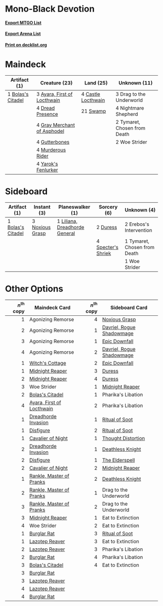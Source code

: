 # Mono-Black Devotion

#### [Export MTGO List](../collection/Mono-Black%20Devotion/Mono-Black%20Devotion.txt)
#### [Export Arena List](../collection/Mono-Black%20Devotion/Mono-Black%20Devotion_arena.txt)
#### [Print on decklist.org](http://decklist.org/?deckmain=3%09Ayara,%20First%20of%20Locthwain%0A1%09Bolas's%20Citadel%0A4%09Castle%20Locthwain%0A3%09Drag%20to%20the%20Underworld%0A4%09Dread%20Presence%0A4%09Gray%20Merchant%20of%20Asphodel%0A4%09Gutterbones%0A4%09Murderous%20Rider%0A4%09Nightmare%20Shepherd%0A21%09Swamp%0A2%09Tymaret,%20Chosen%20from%20Death%0A2%09Woe%20Strider%0A4%09Yarok's%20Fenlurker&deckside=1%09Bolas's%20Citadel%0A2%09Duress%0A2%09Erebos's%20Intervention%0A1%09Liliana,%20Dreadhorde%20General%0A3%09Noxious%20Grasp%0A4%09Specter's%20Shriek%0A1%09Tymaret,%20Chosen%20from%20Death%0A1%09Woe%20Strider)
# Maindeck

|                                        Artifact (1)                                        |                                            Creature (23)                                             |                                          Land (25)                                          |        Unknown (11)        |
|--------------------------------------------------------------------------------------------|------------------------------------------------------------------------------------------------------|---------------------------------------------------------------------------------------------|----------------------------|
|1 [Bolas's Citadel](http://gatherer.wizards.com/Pages/Card/Details.aspx?multiverseid=461006)|3 [Ayara, First of Locthwain](http://gatherer.wizards.com/Pages/Card/Details.aspx?multiverseid=473037)|4 [Castle Locthwain](http://gatherer.wizards.com/Pages/Card/Details.aspx?multiverseid=473203)|3 Drag to the Underworld    |
|                                                                                            |4 [Dread Presence](http://gatherer.wizards.com/Pages/Card/Details.aspx?multiverseid=466850)           |21 [Swamp](http://gatherer.wizards.com/Pages/Card/Details.aspx?multiverseid=439858)          |4 Nightmare Shepherd        |
|                                                                                            |4 [Gray Merchant of Asphodel](http://gatherer.wizards.com/Pages/Card/Details.aspx?multiverseid=389541)|                                                                                             |2 Tymaret, Chosen from Death|
|                                                                                            |4 [Gutterbones](http://gatherer.wizards.com/Pages/Card/Details.aspx?multiverseid=457220)              |                                                                                             |2 Woe Strider               |
|                                                                                            |4 [Murderous Rider](http://gatherer.wizards.com/Pages/Card/Details.aspx?multiverseid=473059)          |                                                                                             |                            |
|                                                                                            |4 [Yarok's Fenlurker](http://gatherer.wizards.com/Pages/Card/Details.aspx?multiverseid=466877)        |                                                                                             |                            |


# Sideboard

|                                        Artifact (1)                                        |                                       Instant (3)                                        |                                            Planeswalker (1)                                            |                                         Sorcery (6)                                         |        Unknown (4)         |
|--------------------------------------------------------------------------------------------|------------------------------------------------------------------------------------------|--------------------------------------------------------------------------------------------------------|---------------------------------------------------------------------------------------------|----------------------------|
|1 [Bolas's Citadel](http://gatherer.wizards.com/Pages/Card/Details.aspx?multiverseid=461006)|3 [Noxious Grasp](http://gatherer.wizards.com/Pages/Card/Details.aspx?multiverseid=466864)|1 [Liliana, Dreadhorde General](http://gatherer.wizards.com/Pages/Card/Details.aspx?multiverseid=461024)|2 [Duress](http://gatherer.wizards.com/Pages/Card/Details.aspx?multiverseid=14557)           |2 Erebos's Intervention     |
|                                                                                            |                                                                                          |                                                                                                        |4 [Specter's Shriek](http://gatherer.wizards.com/Pages/Card/Details.aspx?multiverseid=473068)|1 Tymaret, Chosen from Death|
|                                                                                            |                                                                                          |                                                                                                        |                                                                                             |1 Woe Strider               |


# Other Options

|*n*<sup>th</sup> copy|                                           Maindeck Card                                            |*n*<sup>th</sup> copy|                                           Sideboard Card                                           |
|--------------------:|----------------------------------------------------------------------------------------------------|--------------------:|----------------------------------------------------------------------------------------------------|
|                    1|Agonizing Remorse                                                                                   |                    4|[Noxious Grasp](http://gatherer.wizards.com/Pages/Card/Details.aspx?multiverseid=466864)            |
|                    2|Agonizing Remorse                                                                                   |                    1|[Davriel, Rogue Shadowmage](http://gatherer.wizards.com/Pages/Card/Details.aspx?multiverseid=461010)|
|                    3|Agonizing Remorse                                                                                   |                    1|[Epic Downfall](http://gatherer.wizards.com/Pages/Card/Details.aspx?multiverseid=473047)            |
|                    4|Agonizing Remorse                                                                                   |                    2|[Davriel, Rogue Shadowmage](http://gatherer.wizards.com/Pages/Card/Details.aspx?multiverseid=461010)|
|                    1|[Witch's Cottage](http://gatherer.wizards.com/Pages/Card/Details.aspx?multiverseid=473211)          |                    2|[Epic Downfall](http://gatherer.wizards.com/Pages/Card/Details.aspx?multiverseid=473047)            |
|                    1|[Midnight Reaper](http://gatherer.wizards.com/Pages/Card/Details.aspx?multiverseid=452827)          |                    3|[Duress](http://gatherer.wizards.com/Pages/Card/Details.aspx?multiverseid=14557)                    |
|                    2|[Midnight Reaper](http://gatherer.wizards.com/Pages/Card/Details.aspx?multiverseid=452827)          |                    4|[Duress](http://gatherer.wizards.com/Pages/Card/Details.aspx?multiverseid=14557)                    |
|                    3|Woe Strider                                                                                         |                    1|[Midnight Reaper](http://gatherer.wizards.com/Pages/Card/Details.aspx?multiverseid=452827)          |
|                    2|[Bolas's Citadel](http://gatherer.wizards.com/Pages/Card/Details.aspx?multiverseid=461006)          |                    1|Pharika's Libation                                                                                  |
|                    4|[Ayara, First of Locthwain](http://gatherer.wizards.com/Pages/Card/Details.aspx?multiverseid=473037)|                    2|Pharika's Libation                                                                                  |
|                    1|[Dreadhorde Invasion](http://gatherer.wizards.com/Pages/Card/Details.aspx?multiverseid=461013)      |                    1|[Ritual of Soot](http://gatherer.wizards.com/Pages/Card/Details.aspx?multiverseid=452834)           |
|                    1|[Disfigure](http://gatherer.wizards.com/Pages/Card/Details.aspx?multiverseid=442076)                |                    2|[Ritual of Soot](http://gatherer.wizards.com/Pages/Card/Details.aspx?multiverseid=452834)           |
|                    1|[Cavalier of Night](http://gatherer.wizards.com/Pages/Card/Details.aspx?multiverseid=466848)        |                    1|[Thought Distortion](http://gatherer.wizards.com/Pages/Card/Details.aspx?multiverseid=466871)       |
|                    2|[Dreadhorde Invasion](http://gatherer.wizards.com/Pages/Card/Details.aspx?multiverseid=461013)      |                    1|[Deathless Knight](http://gatherer.wizards.com/Pages/Card/Details.aspx?multiverseid=473170)         |
|                    2|[Disfigure](http://gatherer.wizards.com/Pages/Card/Details.aspx?multiverseid=442076)                |                    1|[The Elderspell](http://gatherer.wizards.com/Pages/Card/Details.aspx?multiverseid=461016)           |
|                    2|[Cavalier of Night](http://gatherer.wizards.com/Pages/Card/Details.aspx?multiverseid=466848)        |                    2|[Midnight Reaper](http://gatherer.wizards.com/Pages/Card/Details.aspx?multiverseid=452827)          |
|                    1|[Rankle, Master of Pranks](http://gatherer.wizards.com/Pages/Card/Details.aspx?multiverseid=473063) |                    2|[Deathless Knight](http://gatherer.wizards.com/Pages/Card/Details.aspx?multiverseid=473170)         |
|                    2|[Rankle, Master of Pranks](http://gatherer.wizards.com/Pages/Card/Details.aspx?multiverseid=473063) |                    1|Drag to the Underworld                                                                              |
|                    3|[Rankle, Master of Pranks](http://gatherer.wizards.com/Pages/Card/Details.aspx?multiverseid=473063) |                    2|Drag to the Underworld                                                                              |
|                    3|[Midnight Reaper](http://gatherer.wizards.com/Pages/Card/Details.aspx?multiverseid=452827)          |                    1|Eat to Extinction                                                                                   |
|                    4|Woe Strider                                                                                         |                    2|Eat to Extinction                                                                                   |
|                    1|[Burglar Rat](http://gatherer.wizards.com/Pages/Card/Details.aspx?multiverseid=452814)              |                    3|[Ritual of Soot](http://gatherer.wizards.com/Pages/Card/Details.aspx?multiverseid=452834)           |
|                    1|[Lazotep Reaver](http://gatherer.wizards.com/Pages/Card/Details.aspx?multiverseid=461023)           |                    3|Eat to Extinction                                                                                   |
|                    2|[Lazotep Reaver](http://gatherer.wizards.com/Pages/Card/Details.aspx?multiverseid=461023)           |                    3|Pharika's Libation                                                                                  |
|                    2|[Burglar Rat](http://gatherer.wizards.com/Pages/Card/Details.aspx?multiverseid=452814)              |                    4|Pharika's Libation                                                                                  |
|                    3|[Bolas's Citadel](http://gatherer.wizards.com/Pages/Card/Details.aspx?multiverseid=461006)          |                    4|Eat to Extinction                                                                                   |
|                    3|[Burglar Rat](http://gatherer.wizards.com/Pages/Card/Details.aspx?multiverseid=452814)              |                     |                                                                                                    |
|                    3|[Lazotep Reaver](http://gatherer.wizards.com/Pages/Card/Details.aspx?multiverseid=461023)           |                     |                                                                                                    |
|                    4|[Lazotep Reaver](http://gatherer.wizards.com/Pages/Card/Details.aspx?multiverseid=461023)           |                     |                                                                                                    |
|                    4|[Burglar Rat](http://gatherer.wizards.com/Pages/Card/Details.aspx?multiverseid=452814)              |                     |                                                                                                    |

